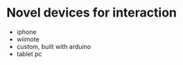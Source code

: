 Novel devices for interaction 
=============================

 * iphone
 * wiimote
 * custom, built with arduino
 * tablet pc
